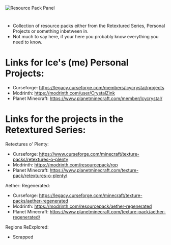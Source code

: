 ![Resource Pack Panel](https://cdn.discordapp.com/attachments/844299726518091776/1209987074443186186/image.png?ex=65e8eb47&is=65d67647&hm=64b4b88db69998fa4ac9247bf35047fe24e969fd648073d2b79f215654dacd3d&)
#
- Collection of resource packs either from the Retextured Series, Personal Projects or something inbetween in.
- Not much to say here, if your here you probably know everything you need to know.

# Links for Ice's (me) Personal Projects:
- Curseforge: https://legacy.curseforge.com/members/icycrystai/projects
- Modrinth: https://modrinth.com/user/CrystalZink
- Planet Minecraft: https://www.planetminecraft.com/member/lcycrystal/

# Links for the projects in the Retextured Series:
Retextures o' Plenty:
- Curseforge: https://www.curseforge.com/minecraft/texture-packs/retextures-o-plenty
- Modrinth: https://modrinth.com/resourcepack/rop
- Planet Minecraft: https://www.planetminecraft.com/texture-pack/retextures-o-plenty/

Aether: Regenerated:
- Curseforge: https://legacy.curseforge.com/minecraft/texture-packs/aether-regenerated
- Modrinth: https://modrinth.com/resourcepack/aether-regenerated
- Planet Minecraft: https://www.planetminecraft.com/texture-pack/aether-regenerated/

Regions ReExplored:
- Scrapped

